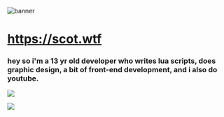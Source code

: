 ![banner](https://raw.githubusercontent.com/specowos/specowos/main/banner-git.png)

# https://scot.wtf
### hey so i'm a 13 yr old developer who writes lua scripts, does graphic design, a bit of front-end development, and i also do youtube.

![](https://komarev.com/ghpvc/?username=specowos&color=39D353)

![](https://github-readme-stats.vercel.app/api/top-langs/?username=specowos&layout=compact&theme=dark&title_color=FEFEFE&icon_color=55D24B&text_color=FEFEFE&border_color=30363D&bg_color=0D1117)
